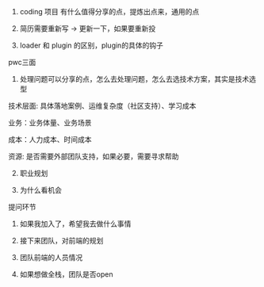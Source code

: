 1. coding 项目 有什么值得分享的点，提炼出点来，通用的点

2. 简历需要重新写 -> 更新一下，如果要重新投

3. loader 和 plugin 的区别，plugin的具体的钩子




pwc三面

1. 处理问题可以分享的点，怎么去处理问题，怎么去选技术方案，其实是技术选型

  技术层面: 具体落地案例、运维复杂度（社区支持）、学习成本

  业务：业务体量、业务场景

  成本：人力成本、时间成本

  资源: 是否需要外部团队支持，如果必要，需要寻求帮助




2. 职业规划


3. 为什么看机会


提问环节

1. 如果我加入了，希望我去做什么事情

2. 接下来团队，对前端的规划

3. 团队前端的人员情况

4. 如果想做全栈，团队是否open





